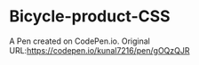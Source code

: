 # Bicycle-product-CSS

A Pen created on CodePen.io. Original URL:https://codepen.io/kunal7216/pen/gOQzQJR
